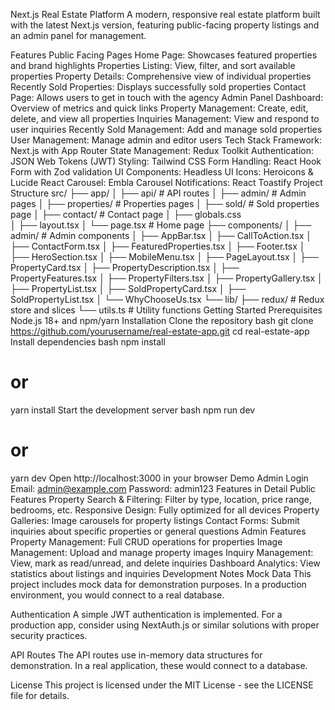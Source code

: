 Next.js Real Estate Platform
A modern, responsive real estate platform built with the latest Next.js version, featuring public-facing property listings and an admin panel for management.

Features
Public Facing Pages
Home Page: Showcases featured properties and brand highlights
Properties Listing: View, filter, and sort available properties
Property Details: Comprehensive view of individual properties
Recently Sold Properties: Displays successfully sold properties
Contact Page: Allows users to get in touch with the agency
Admin Panel
Dashboard: Overview of metrics and quick links
Property Management: Create, edit, delete, and view all properties
Inquiries Management: View and respond to user inquiries
Recently Sold Management: Add and manage sold properties
User Management: Manage admin and editor users
Tech Stack
Framework: Next.js with App Router
State Management: Redux Toolkit
Authentication: JSON Web Tokens (JWT)
Styling: Tailwind CSS
Form Handling: React Hook Form with Zod validation
UI Components: Headless UI
Icons: Heroicons & Lucide React
Carousel: Embla Carousel
Notifications: React Toastify
Project Structure
src/
├── app/
│   ├── api/              # API routes
│   ├── admin/            # Admin pages
│   ├── properties/       # Properties pages
│   ├── sold/             # Sold properties page
│   ├── contact/          # Contact page
│   ├── globals.css       
│   ├── layout.tsx
│   └── page.tsx          # Home page
├── components/
│   ├── admin/            # Admin components
│   ├── AppBar.tsx
│   ├── CallToAction.tsx
│   ├── ContactForm.tsx
│   ├── FeaturedProperties.tsx
│   ├── Footer.tsx
│   ├── HeroSection.tsx
│   ├── MobileMenu.tsx
│   ├── PageLayout.tsx
│   ├── PropertyCard.tsx
│   ├── PropertyDescription.tsx
│   ├── PropertyFeatures.tsx
│   ├── PropertyFilters.tsx
│   ├── PropertyGallery.tsx
│   ├── PropertyList.tsx
│   ├── SoldPropertyCard.tsx
│   ├── SoldPropertyList.tsx
│   └── WhyChooseUs.tsx
└── lib/
    ├── redux/            # Redux store and slices
    └── utils.ts          # Utility functions
Getting Started
Prerequisites
Node.js 18+ and npm/yarn
Installation
Clone the repository
bash
git clone https://github.com/yourusername/real-estate-app.git
cd real-estate-app
Install dependencies
bash
npm install
# or
yarn install
Start the development server
bash
npm run dev
# or
yarn dev
Open http://localhost:3000 in your browser
Demo Admin Login
Email: admin@example.com
Password: admin123
Features in Detail
Public Features
Property Search & Filtering: Filter by type, location, price range, bedrooms, etc.
Responsive Design: Fully optimized for all devices
Property Galleries: Image carousels for property listings
Contact Forms: Submit inquiries about specific properties or general questions
Admin Features
Property Management: Full CRUD operations for properties
Image Management: Upload and manage property images
Inquiry Management: View, mark as read/unread, and delete inquiries
Dashboard Analytics: View statistics about listings and inquiries
Development Notes
Mock Data
This project includes mock data for demonstration purposes. In a production environment, you would connect to a real database.

Authentication
A simple JWT authentication is implemented. For a production app, consider using NextAuth.js or similar solutions with proper security practices.

API Routes
The API routes use in-memory data structures for demonstration. In a real application, these would connect to a database.

License
This project is licensed under the MIT License - see the LICENSE file for details.

